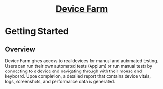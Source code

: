 <h1 style="text-align: center; text-decoration:underline; font-weight: bold;">Device Farm</h1>

# Getting Started

## Overview<!-- {docsify-ignore} --> 
Device Farm gives access to real devices for manual and automated testing. Users can run their own automated tests (Appium) or run manual tests by connecting to a device and navigating through with their mouse and keyboard. Upon completion, a detailed report that contains device vitals, logs, screenshots, and performance data is generated.